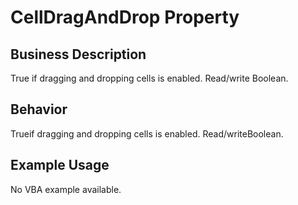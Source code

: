 # CellDragAndDrop Property

## Business Description
True if dragging and dropping cells is enabled. Read/write Boolean.

## Behavior
Trueif dragging and dropping cells is enabled. Read/writeBoolean.

## Example Usage
No VBA example available.